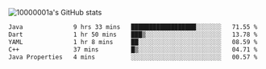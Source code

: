 ![10000001a's GitHub stats](https://github-readme-stats.vercel.app/api?username=10000001a&show_icons=true&theme=onedark&count_private=true)

<!-- [![Top Langs](https://github-readme-stats.vercel.app/api/top-langs/?username=10000001a&layout=compact&theme=onedark&langs_count=5)](https://github.com/anuraghazra/github-readme-stats) -->
<!--
**10000001a/10000001a** is a ✨ _special_ ✨ repository because its `README.md` (this file) appears on your GitHub profile.

Here are some ideas to get you started:

- 🔭 I’m currently working on ...
- 🌱 I’m currently learning ...
- 👯 I’m looking to collaborate on ...
- 🤔 I’m looking for help with ...
- 💬 Ask me about ...
- 📫 How to reach me: ...
- 😄 Pronouns: ...
- ⚡ Fun fact: ...
-->

<!--START_SECTION:waka-->

```txt
Java              9 hrs 33 mins   ██████████████████░░░░░░░   71.55 %
Dart              1 hr 50 mins    ███▒░░░░░░░░░░░░░░░░░░░░░   13.78 %
YAML              1 hr 8 mins     ██░░░░░░░░░░░░░░░░░░░░░░░   08.59 %
C++               37 mins         █▒░░░░░░░░░░░░░░░░░░░░░░░   04.71 %
Java Properties   4 mins          ░░░░░░░░░░░░░░░░░░░░░░░░░   00.57 %
```

<!--END_SECTION:waka-->
